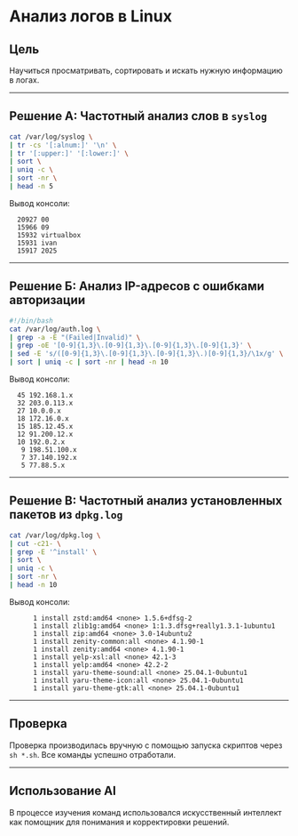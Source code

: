 # Анализ логов в Linux

## Цель

Научиться просматривать, сортировать и искать нужную информацию в логах.

---

## Решение A: Частотный анализ слов в `syslog`

```bash
cat /var/log/syslog \
| tr -cs '[:alnum:]' '\n' \
| tr '[:upper:]' '[:lower:]' \
| sort \
| uniq -c \
| sort -nr \
| head -n 5
```

Вывод консоли:

```
  20927 00
  15966 09
  15932 virtualbox
  15931 ivan
  15917 2025
```

---

## Решение Б: Анализ IP-адресов с ошибками авторизации

```bash
#!/bin/bash
cat /var/log/auth.log \
| grep -a -E "(Failed|Invalid)" \
| grep -oE '[0-9]{1,3}\.[0-9]{1,3}\.[0-9]{1,3}\.[0-9]{1,3}' \
| sed -E 's/([0-9]{1,3}\.[0-9]{1,3}\.[0-9]{1,3}\.)[0-9]{1,3}/\1x/g' \
| sort | uniq -c | sort -nr | head -n 10
```

Вывод консоли:

```
  45 192.168.1.x
  32 203.0.113.x
  27 10.0.0.x
  18 172.16.0.x
  15 185.12.45.x
  12 91.200.12.x
  10 192.0.2.x
   9 198.51.100.x
   7 37.140.192.x
   5 77.88.5.x
```

---

## Решение В: Частотный анализ установленных пакетов из `dpkg.log`

```bash
cat /var/log/dpkg.log \
| cut -c21- \
| grep -E '^install' \
| sort \
| uniq -c \
| sort -nr \
| head -n 10
```

Вывод консоли:

```
      1 install zstd:amd64 <none> 1.5.6+dfsg-2
      1 install zlib1g:amd64 <none> 1:1.3.dfsg+really1.3.1-1ubuntu1
      1 install zip:amd64 <none> 3.0-14ubuntu2
      1 install zenity-common:all <none> 4.1.90-1
      1 install zenity:amd64 <none> 4.1.90-1
      1 install yelp-xsl:all <none> 42.1-3
      1 install yelp:amd64 <none> 42.2-2
      1 install yaru-theme-sound:all <none> 25.04.1-0ubuntu1
      1 install yaru-theme-icon:all <none> 25.04.1-0ubuntu1
      1 install yaru-theme-gtk:all <none> 25.04.1-0ubuntu1
```

---

## Проверка

Проверка производилась вручную с помощью запуска скриптов через `sh *.sh`. Все команды успешно отработали.

---

## Использование AI

В процессе изучения команд использовался искусственный интеллект как помощник для понимания и корректировки решений.

